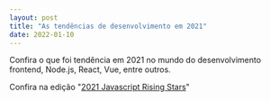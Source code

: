 ```yaml
---
layout: post
title: "As tendências de desenvolvimento em 2021"
date: 2022-01-10
---
```


Confira o que foi tendência em 2021 no mundo do desenvolvimento frontend, Node.js, React, Vue, entre outros.

Confira na edição "[2021 Javascript Rising Stars](https://risingstars.js.org/2021/en)"



